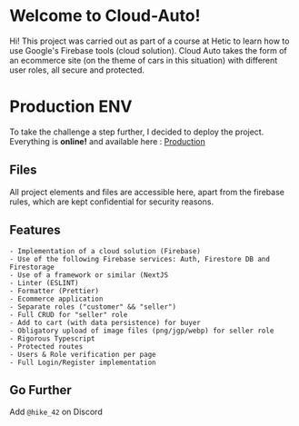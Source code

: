 # Welcome to Cloud-Auto!

Hi!
This project was carried out as part of a course at Hetic to learn how to use Google's Firebase tools (cloud solution). Cloud Auto takes the form of an ecommerce site (on the theme of cars in this situation) with different user roles, all secure and protected.

# Production ENV

To take the challenge a step further, I decided to deploy the project. Everything is **online!** and available here : [Production](https://master--cloud-auto.netlify.app/)

## Files

All project elements and files are accessible here, apart from the firebase rules, which are kept confidential for security reasons.

## Features

```
- Implementation of a cloud solution (Firebase)
- Use of the following Firebase services: Auth, Firestore DB and Firestorage
- Use of a framework or similar (NextJS
- Linter (ESLINT)
- Formatter (Prettier)
- Ecommerce application
- Separate roles ("customer" && "seller")
- Full CRUD for "seller" role
- Add to cart (with data persistence) for buyer
- Obligatory upload of image files (png/jgp/webp) for seller role
- Rigorous Typescript
- Protected routes
- Users & Role verification per page
- Full Login/Register implementation
```

## Go Further

Add `@hike_42` on Discord
